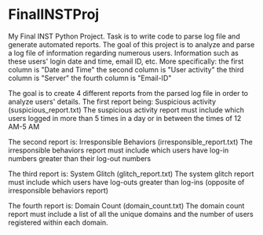 # FinalINSTProj

My Final INST Python Project. 
Task is to write code to parse log file and generate automated reports.
The goal of this project is to analyze and parse a log file of information regarding numerous users.
Information such as these users' login date and time, email ID, etc. 
More specifically:
the first column is "Date and Time"
the second column is "User activity"
the third column is "Server"
the fourth column is "Email-ID"

The goal is to create 4 different reports from the parsed log file in order to analyze users' details.
The first report being: Suspicious activity (suspicious_report.txt) 
The suspicious activity report must include which users logged in more than 5 times in a day or in between the times of 12 AM-5 AM

The second report is: Irresponsible Behaviors (irresponsible_report.txt)
The irresponsible behaviors report must include which users have log-in numbers greater than their log-out numbers

The third report is: System Glitch (glitch_report.txt)
The system glitch report must include which users have log-outs greater than log-ins (opposite of irresponsible behaviors report)

The fourth report is: Domain Count (domain_count.txt)
The domain count report must include a list of all the unique domains and the number of users registered within each domain.

